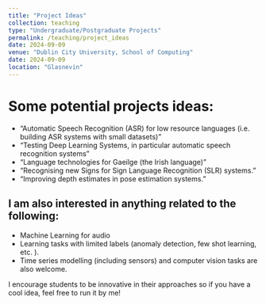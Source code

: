 ```yaml
---
title: "Project Ideas"
collection: teaching
type: "Undergraduate/Postgraduate Projects"
permalink: /teaching/project_ideas
date: 2024-09-09
venue: "Dublin City University, School of Computing"
date: 2024-09-09
location: "Glasnevin"
---
```


Some potential projects ideas:
=====
- “Automatic Speech Recognition (ASR) for low resource languages (i.e. building ASR systems with small datasets)”
- “Testing Deep Learning Systems, in particular automatic speech recognition systems” 
- “Language technologies for Gaeilge (the Irish language)”
- “Recognising new Signs for Sign Language Recognition (SLR) systems.”
- “Improving depth estimates in pose estimation systems.”

I am also interested in anything related to the following:
-----
- Machine Learning for audio
- Learning tasks with limited labels (anomaly detection, few shot learning, etc. ).
- Time series modelling (including sensors) and computer vision tasks are also welcome. 

I encourage students to be innovative in their approaches so if you have a cool idea, feel free to run it by me! 
 
